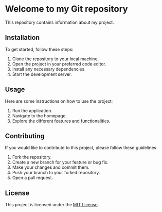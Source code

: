 # Welcome to my Git repository

This repository contains information about my project.

## Installation

To get started, follow these steps:

1. Clone the repository to your local machine.
2. Open the project in your preferred code editor.
3. Install any necessary dependencies.
4. Start the development server.

## Usage

Here are some instructions on how to use the project:

1. Run the application.
2. Navigate to the homepage.
3. Explore the different features and functionalities.

## Contributing

If you would like to contribute to this project, please follow these guidelines:

1. Fork the repository.
2. Create a new branch for your feature or bug fix.
3. Make your changes and commit them.
4. Push your branch to your forked repository.
5. Open a pull request.

## License

This project is licensed under the [MIT License](https://opensource.org/licenses/MIT).
